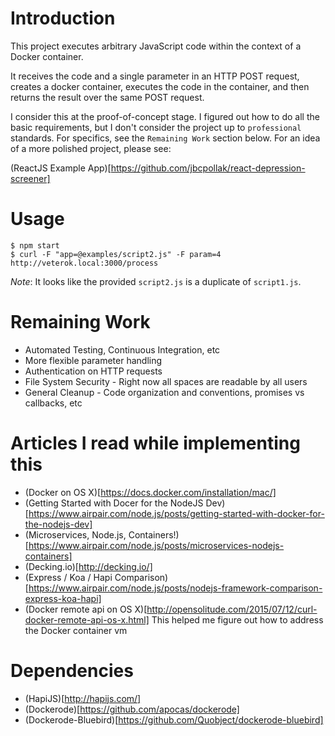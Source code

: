 Introduction
==

This project executes arbitrary JavaScript code within the context of a Docker container.

It receives the code and a single parameter in an HTTP POST request, creates a docker container, executes the code in the container,
 and then returns the result over the same POST request.

I consider this at the proof-of-concept stage. I figured out how to do all the basic requirements, but I don't consider the project up to `professional` standards. For specifics, see the `Remaining Work` section below. For an idea of a more polished project, please see:

(ReactJS Example App)[https://github.com/jbcpollak/react-depression-screener]



Usage
==

    $ npm start
    $ curl -F "app=@examples/script2.js" -F param=4 http://veterok.local:3000/process

*Note*: It looks like the provided `script2.js` is a duplicate of `script1.js`.

Remaining Work
==

*   Automated Testing, Continuous Integration, etc
*   More flexible parameter handling
*   Authentication on HTTP requests
*   File System Security - Right now all spaces are readable by all users
*   General Cleanup - Code organization and conventions, promises vs callbacks, etc


Articles I read while implementing this
==

*   (Docker on OS X)[https://docs.docker.com/installation/mac/]
*   (Getting Started with Docer for the NodeJS Dev)[https://www.airpair.com/node.js/posts/getting-started-with-docker-for-the-nodejs-dev]
*   (Microservices, Node.js, Containers!)[https://www.airpair.com/node.js/posts/microservices-nodejs-containers]
*   (Decking.io)[http://decking.io/]
*   (Express / Koa / Hapi Comparison)[https://www.airpair.com/node.js/posts/nodejs-framework-comparison-express-koa-hapi]
*   (Docker remote api on OS X)[http://opensolitude.com/2015/07/12/curl-docker-remote-api-os-x.html]
    This helped me figure out how to address the Docker container vm

Dependencies
==
*   (HapiJS)[http://hapijs.com/]
*   (Dockerode)[https://github.com/apocas/dockerode]
*   (Dockerode-Bluebird)[https://github.com/Quobject/dockerode-bluebird]
